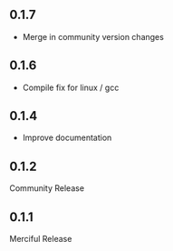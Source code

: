 ## 0.1.7

* Merge in community version changes


## 0.1.6

* Compile fix for linux / gcc


## 0.1.4

* Improve documentation


## 0.1.2

Community Release

## 0.1.1

Merciful Release

